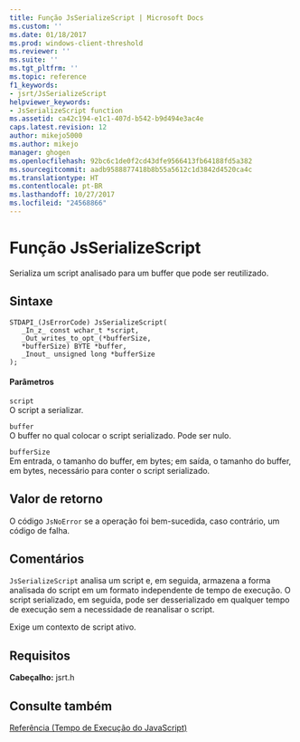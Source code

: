 ```yaml
---
title: Função JsSerializeScript | Microsoft Docs
ms.custom: ''
ms.date: 01/18/2017
ms.prod: windows-client-threshold
ms.reviewer: ''
ms.suite: ''
ms.tgt_pltfrm: ''
ms.topic: reference
f1_keywords:
- jsrt/JsSerializeScript
helpviewer_keywords:
- JsSerializeScript function
ms.assetid: ca42c194-e1c1-407d-b542-b9d494e3ac4e
caps.latest.revision: 12
author: mikejo5000
ms.author: mikejo
manager: ghogen
ms.openlocfilehash: 92bc6c1de0f2cd43dfe9566413fb64188fd5a382
ms.sourcegitcommit: aadb9588877418b8b55a5612c1d3842d4520ca4c
ms.translationtype: HT
ms.contentlocale: pt-BR
ms.lasthandoff: 10/27/2017
ms.locfileid: "24568866"
---
```

# <a name="jsserializescript-function"></a>Função JsSerializeScript
Serializa um script analisado para um buffer que pode ser reutilizado.  
  
## <a name="syntax"></a>Sintaxe  
  
```  
STDAPI_(JsErrorCode) JsSerializeScript(  
   _In_z_ const wchar_t *script,  
   _Out_writes_to_opt_(*bufferSize,  
   *bufferSize) BYTE *buffer,  
   _Inout_ unsigned long *bufferSize  
);  
```  
  
#### <a name="parameters"></a>Parâmetros  
 `script`  
 O script a serializar.  
  
 `buffer`  
 O buffer no qual colocar o script serializado. Pode ser nulo.  
  
 `bufferSize`  
 Em entrada, o tamanho do buffer, em bytes; em saída, o tamanho do buffer, em bytes, necessário para conter o script serializado.  
  
## <a name="return-value"></a>Valor de retorno  
 O código `JsNoError` se a operação foi bem-sucedida, caso contrário, um código de falha.  
  
## <a name="remarks"></a>Comentários  
 `JsSerializeScript` analisa um script e, em seguida, armazena a forma analisada do script em um formato independente de tempo de execução. O script serializado, em seguida, pode ser desserializado em qualquer tempo de execução sem a necessidade de reanalisar o script.  
  
 Exige um contexto de script ativo.  
  
## <a name="requirements"></a>Requisitos  
 **Cabeçalho:** jsrt.h  
  
## <a name="see-also"></a>Consulte também  
 [Referência (Tempo de Execução do JavaScript)](../chakra-hosting/reference-javascript-runtime.md)